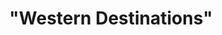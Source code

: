 ---
layout: project_print

cardclass: "col-md-6 mt-4 mt-lg-7"
image: assets/images/portfolio/01.jpg
cardtext: "display-9 mb-0 text-body font-alt fw-normal"
focus1: Travel Magazine
name: |
    "Western Destinations"
link: "project_detail/Western_Destinations.html"
display_order: 1

title: |
    "Western Destinations"
videourl: https://player.vimeo.com/video/774905372
description: A sophisticated and delightful travel magazine centered on places in the American West.
course: Digital Publishing
semester: Fall 2022
focus: Magazine design

overview: |
    <p class="lead">This semester-long project focused on producing a magazine. Western Destinations contains multiple spreads, pull-outs, front and back covers, a table of contents, and ads.</p> <p class="lead">Key elements of this project are the attention to text layout, photo choice, cartography, and user-centered design. The final magazine was produced in InDesign. Maps were produced in ArcGIS Pro. </p>

images:
    - ../assets/images/portfolio/western_destinations/001.jpg
    - ../assets/images/portfolio/western_destinations/002.jpg    
    - ../assets/images/portfolio/western_destinations/003.jpg
    - ../assets/images/portfolio/western_destinations/004.jpg
    - ../assets/images/portfolio/western_destinations/005.jpg
    - ../assets/images/portfolio/western_destinations/006.jpg
    - ../assets/images/portfolio/western_destinations/007.jpg
    - ../assets/images/portfolio/western_destinations/008.jpg
    - ../assets/images/portfolio/western_destinations/009.jpg
    - ../assets/images/portfolio/western_destinations/010.jpg
    - ../assets/images/portfolio/western_destinations/011.jpg
    - ../assets/images/portfolio/western_destinations/012.jpg
    - ../assets/images/portfolio/western_destinations/013.jpg
    - ../assets/images/portfolio/western_destinations/014.jpg
    - ../assets/images/portfolio/western_destinations/015.jpg
    - ../assets/images/portfolio/western_destinations/016.jpg

challenge: |
    <p>My goal was to produce a magazine that I would like to read. I grew up looking at National Geographic, so I knew that maps had to feature prominently.
        My magazine needed to be sophisticated and delightful. By sophisticated, it needed to cater to an educated audience who could appreciate detailed travel information.
        By delightful, each page of the magazine needed to be pleasing at multiple scales. It needed to be attractive at a glance. As readers continued to look at each page, they
        needed to be pleased with more and more details that unfolded with increased exposure.</p>

solution: |
    <p>I paid special attention to consistency of typefaces and symbols throughout the magazine. User-friendly "Maki" symbols orient readers to essential information.
        The table of contents sorts stories heirarchically by ecoregion or megalopolis. The back cover shows all featured destinations in relation to major cities
        and travel routes. </p>

---